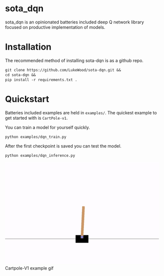 # sota_dqn

sota_dqn is an opinionated batteries included deep Q network library focused on productive implementation of models.

# Installation
The recommended method of installing sota-dqn is as a github repo.
```
git clone https://github.com/LukeWood/sota-dqn.git &&
cd sota-dqn && 
pip install -r requirements.txt .
```

# Quickstart
Batteries included examples are held in `examples/`.
The quickest example to get started with is `CartPole-v1`.

You can train a model for yourself quickly.

```
python examples/dqn_train.py
```

After the first checkpoint is saved you can test the model.

```
python examples/dqn_inference.py
```

![sample video](media/cartpole.gif)
Cartpole-V1 example gif

